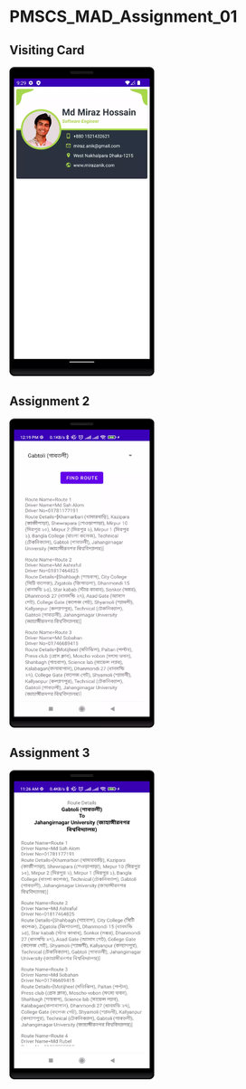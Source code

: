 # PMSCS_MAD_Assignment_01

## Visiting Card
<img src="https://github.com/mirazanik/PMSCS_MAD_Assignment_01/blob/master/Screenshot_20221025_214252.webp" data-canonical-src="https://github.com/mirazanik/PMSCS_MAD_Assignment_01/blob/master/Screenshot_20221025_214252.webp" width="256" height="547"/>

## Assignment 2
<img src="https://github.com/mirazanik/PMSCS_MAD_Assignment_01/blob/master/Screenshot_20221103_122013.webp" data-canonical-src="https://github.com/mirazanik/PMSCS_MAD_Assignment_01/blob/master/Screenshot_20221103_122013.webp" width="256" height="547"/>

## Assignment 3
<img src="https://github.com/mirazanik/PMSCS_MAD_Assignment_01/blob/master/Screenshot_20221107_112714.webp" data-canonical-src="https://github.com/mirazanik/PMSCS_MAD_Assignment_01/blob/master/Screenshot_20221107_112714.webp" width="256" height="547"/>


